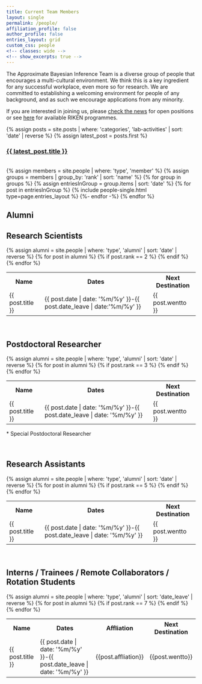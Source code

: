```yaml
---
title: Current Team Members
layout: single
permalink: /people/
affiliation_profile: false
author_profile: false
entries_layout: grid
custom_css: people
<!-- classes: wide -->
<!-- show_excerpts: true -->
---
```


The Approximate Bayesian Inference Team is a diverse group of people that
encourages a multi-cultural environment. We think this is a key ingredient for any successful workplace,
even more so for research.
We are committed to establishing a welcoming environment for people of any
background, and as such we encourage applications from any minority.

If you are interested in joining us, please [check the news](../news/) for open positions or see
[here](../vacancies/) for available RIKEN programmes.
 
 {% assign posts = site.posts | where: 'categories', 'lab-activities' | sort: 'date' | reverse %}
{% assign latest_post = posts.first %}
<div class="post">
      <h3>
      <a href="{{ latest_post.url | prepend: site.baseurl }}" class="post-link">{{ latest_post.title }} </a>
	</h3>
</div>

<br>

<section class="page__content cf">
<div class="entries-{{ entries_layout }}">
  {% assign members = site.people | where: 'type', 'member' %}
  {% assign groups = members | group_by: 'rank' | sort: 'name' %}
  {% for group in groups %}
    {% assign entriesInGroup = group.items | sort: 'date' %}
    {% for post in entriesInGroup %}
      {% include people-single.html type=page.entries_layout %}
    {%- endfor -%}
  {% endfor %}
</div>
</section>

<section class="page__content cf">
<h1>Alumni</h1>
<h2>Research Scientists</h2>
<table class="responsive-table table">
  <tr>
    <th>Name</th>
    <th>Dates</th>
	<th>Next Destination</th>
  </tr>
  {% assign alumni = site.people | where: 'type', 'alumni' | sort: 'date' | reverse %}
  {% for post in alumni %}
    {% if post.rank == 2 %}
      <tr>
        <td>{{ post.title }}</td>
        <td>{{ post.date | date: '%m/%y' }}-{{ post.date_leave | date:'%m/%y' }}</td>
		<td>{{ post.wentto }}</td>
      </tr>
    {% endif %}
  {% endfor %}
</table>
<br>
<!--  -->

<h2>Postdoctoral Researcher</h2>
<table class="responsive-table table">
  <tr>
    <th>Name</th>
    <th>Dates</th>
	<th>Next Destination</th>
  </tr>
  {% assign alumni = site.people | where: 'type', 'alumni' | sort: 'date' | reverse %}
  {% for post in alumni %}
    {% if post.rank == 3 %}
      <tr>
        <td>{{ post.title }}</td>
        <td>{{ post.date | date: '%m/%y' }}-{{ post.date_leave | date: '%m/%y' }}</td>
        <td>{{ post.wentto }}</td>
      </tr>
    {% endif %}
  {% endfor %}
</table>
<p> * Special Postdoctoral Researcher <p>
<br>
<!--  -->
<h2>Research Assistants</h2>
<table class="responsive-table table">
  <tr>
    <th>Name</th>
    <th>Dates</th>
	<th>Next Destination</th>
  </tr>
  {% assign alumni = site.people | where: 'type', 'alumni' | sort: 'date' | reverse %}
  {% for post in alumni %}
    {% if post.rank == 5 %}
      <tr>
        <td>{{ post.title }}</td>
        <td>{{ post.date | date: '%m/%y' }}-{{ post.date_leave | date: '%m/%y' }}</td>
        <td>{{ post.wentto }}</td>
      </tr>
    {% endif %}
  {% endfor %}
</table>
<br>
<!--  -->
<h2>Interns / Trainees / Remote Collaborators / Rotation Students </h2>
<table class="responsive-table table" font-size="1em">
  <tr>
    <th>Name</th>
    <th>Dates</th>
    <th>Affliation</th>
    <th>Next Destination</th>
  </tr>
  {% assign alumni = site.people | where: 'type', 'alumni' | sort: 'date_leave' | reverse %}
  {% for post in alumni %}
    {% if post.rank == 7 %}
      <tr>
        <td>{{ post.title }}</td>
        <td>{{ post.date | date: '%m/%y' }}-{{ post.date_leave | date: '%m/%y' }}</td>
        <td>{{post.affliation}}</td>
        <td>{{post.wentto}}</td>
      </tr>
    {% endif %}
  {% endfor %}
</table>
</section>
